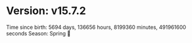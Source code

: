 # Version: v15.7.2
Time since birth: 5694 days, 136656 hours, 8199360 minutes, 491961600 seconds
Season: Spring 🌸
